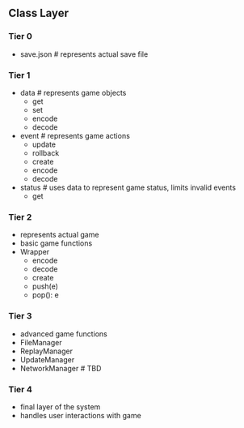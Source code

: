 ## Class Layer

### Tier 0
- save.json   # represents actual save file


### Tier 1
- data   # represents game objects
    + get
    + set
    + encode
    + decode
- event  # represents game actions
    + update
    + rollback
    + create
    + encode
    + decode
- status # uses data to represent game status, limits invalid events
    + get


### Tier 2
- represents actual game
- basic game functions
- Wrapper
    + encode
    + decode
    + create
    + push(e)
    + pop(): e


### Tier 3
- advanced game functions
- FileManager
- ReplayManager
- UpdateManager
- NetworkManager  # TBD


### Tier 4
- final layer of the system
- handles user interactions with game
